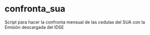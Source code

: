 # confronta_sua
Script para hacer la confronta mensual de las cedulas del SUA con la Emisión descargada del IDSE
